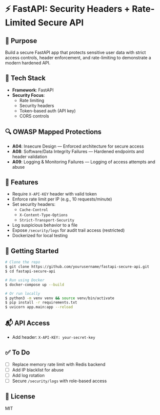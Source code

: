 # ⚡ FastAPI: Security Headers + Rate-Limited Secure API

## 🔐 Purpose
Build a secure FastAPI app that protects sensitive user data with strict access controls, header enforcement, and rate-limiting to demonstrate a modern hardened API.

## 🔧 Tech Stack
- **Framework**: FastAPI
- **Security Focus**:
  - Rate limiting
  - Security headers
  - Token-based auth (API key)
  - CORS controls

## 🔍 OWASP Mapped Protections
- **A04**: Insecure Design — Enforced architecture for secure access
- **A08**: Software/Data Integrity Failures — Hardened endpoints and header validation
- **A09**: Logging & Monitoring Failures — Logging of access attempts and abuse

## 🔨 Features
- Require `X-API-KEY` header with valid token
- Enforce rate limit per IP (e.g., 10 requests/minute)
- Set security headers:
  - `Cache-Control`
  - `X-Content-Type-Options`
  - `Strict-Transport-Security`
- Log suspicious behavior to a file
- Expose `/security/logs` for audit trail access (restricted)
- Dockerized for local testing

## 🚀 Getting Started
```bash
# Clone the repo
$ git clone https://github.com/yourusername/fastapi-secure-api.git
$ cd fastapi-secure-api

# Run using Docker
$ docker-compose up --build

# Or run locally
$ python3 -m venv venv && source venv/bin/activate
$ pip install -r requirements.txt
$ uvicorn app.main:app --reload
```

## 📬 API Access
- Add header: `X-API-KEY: your-secret-key`

## ✅ To Do
- [ ] Replace memory rate limit with Redis backend
- [ ] Add IP blacklist for abuse
- [ ] Add log rotation
- [ ] Secure `/security/logs` with role-based access

## 📄 License
MIT
